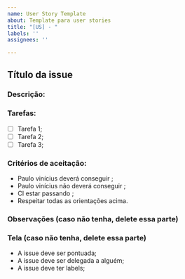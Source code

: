```yaml
---
name: User Story Template
about: Template para user stories
title: "[US] - "
labels: ''
assignees: ''

---
```


## Título da issue

### Descrição:

### Tarefas:

- [ ] Tarefa 1;
- [ ] Tarefa 2;
- [ ] Tarefa 3;

### Critérios de aceitação:

- Paulo vinícius deverá conseguir ;
- Paulo vinícius não deverá conseguir ;
- CI estar passando ;
- Respeitar todas as orientações acima.

### Observações (caso não tenha, delete essa parte)

### Tela (caso não tenha, delete essa parte)

- A issue deve ser pontuada;
- A issue deve ser delegada a alguém;
- A issue deve ter labels;

